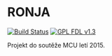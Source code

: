 # RONJA

[![Build Status](https://travis-ci.org/ITManie/RONJA.svg?branch=master)](https://travis-ci.org/ITManie/RONJA)
[![GPL FDL v1.3](https://img.shields.io/badge/license-GPL%20FDL%20v1.3-blue.svg)](LICENSE)

Projekt do soutěže MCU letí 2015.
